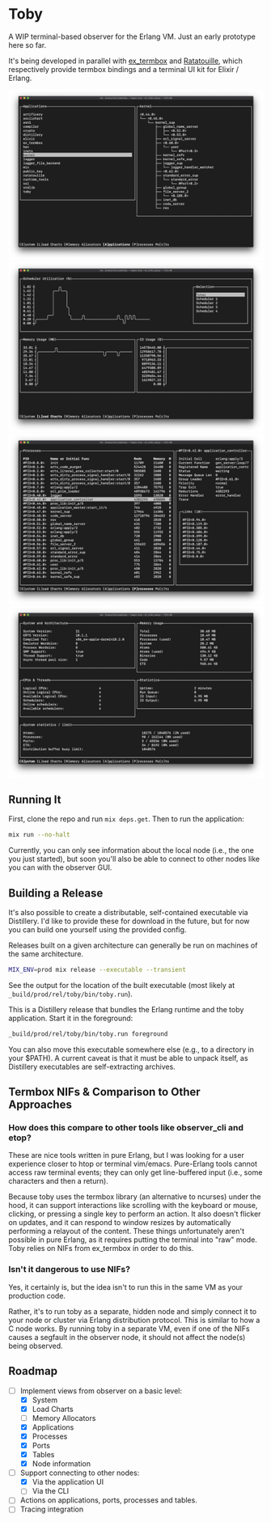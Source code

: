 # Toby

A WIP terminal-based observer for the Erlang VM. Just an early prototype here
so far.

It's being developed in parallel with [ex_termbox][1] and [Ratatouille][2],
which respectively provide termbox bindings and a terminal UI kit for Elixir /
Erlang.

![Applications Tab](doc/applications.png)
![Load Tab](doc/load-charts.png)
![Processes Tab](doc/processes.png)
![System Tab](doc/system.png)

## Running It

First, clone the repo and run `mix deps.get`. Then to run the application:

```bash
mix run --no-halt
```

Currently, you can only see information about the local node (i.e., the one you
just started), but soon you'll also be able to connect to other nodes like you
can with the observer GUI.

## Building a Release

It's also possible to create a distributable, self-contained executable via
Distillery. I'd like to provide these for download in the future, but for now
you can build one yourself using the provided config.

Releases built on a given architecture can generally be run on machines of the
same architecture.

```bash
MIX_ENV=prod mix release --executable --transient
```

See the output for the location of the built executable (most likely at
`_build/prod/rel/toby/bin/toby.run`).

This is a Distillery release that bundles the Erlang runtime and the toby
application. Start it in the foreground:

```bash
_build/prod/rel/toby/bin/toby.run foreground
```

You can also move this executable somewhere else (e.g., to a directory in your
$PATH). A current caveat is that it must be able to unpack itself, as Distillery
executables are self-extracting archives.

## Termbox NIFs & Comparison to Other Approaches

### How does this compare to other tools like observer_cli and etop?

These are nice tools written in pure Erlang, but I was looking for a user
experience closer to htop or terminal vim/emacs. Pure-Erlang tools cannot access
raw terminal events; they can only get line-buffered input (i.e., some
characters and then a return).

Because toby uses the termbox library (an alternative to ncurses) under the
hood, it can support interactions like scrolling with the keyboard or mouse,
clicking, or pressing a single key to perform an action. It also doesn't flicker
on updates, and it can respond to window resizes by automatically performing a
relayout of the content. These things unfortunately aren't possible in pure
Erlang, as it requires putting the terminal into "raw" mode. Toby relies on NIFs
from ex_termbox in order to do this.

### Isn't it dangerous to use NIFs?

Yes, it certainly is, but the idea isn't to run this in the same VM as your
production code.

Rather, it's to run toby as a separate, hidden node and simply connect it to
your node or cluster via Erlang distribution protocol. This is similar to how a
C node works. By running toby in a separate VM, even if one of the NIFs causes a
segfault in the observer node, it should not affect the node(s) being observed.

## Roadmap

* [ ] Implement views from observer on a basic level:
  * [x] System
  * [x] Load Charts
  * [ ] Memory Allocators
  * [x] Applications
  * [x] Processes
  * [x] Ports
  * [x] Tables
  * [x] Node information
* [ ] Support connecting to other nodes:
  * [x] Via the application UI
  * [ ] Via the CLI
* [ ] Actions on applications, ports, processes and tables.
* [ ] Tracing integration

[1]: https://github.com/ndreynolds/ex_termbox
[2]: https://github.com/ndreynolds/ratatouille
